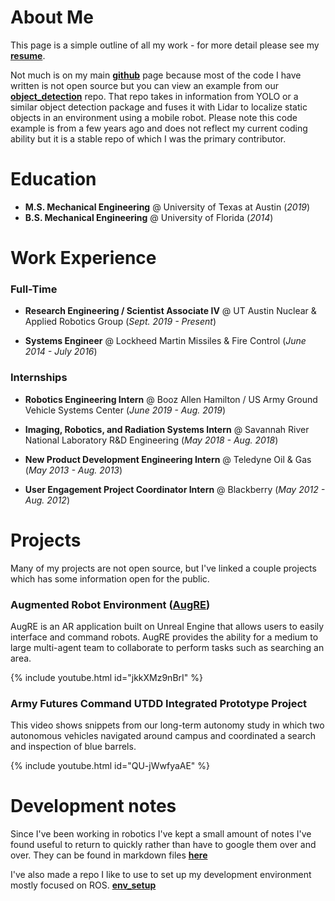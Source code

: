 # About Me

This page is a simple outline of all my work - for more detail please see my **[resume](/assets/files/resume.pdf)**.

Not much is on my main **[github](https://github.com/chriswsuarez)** page because most of the code I have written is not open source but you can view an example from our **[object_detection](https://github.com/UTNuclearRobotics/object_detection/tree/main)** repo.  That repo takes in information from YOLO or a similar object detection package and fuses it with Lidar to localize static objects in an environment using a mobile robot.  Please note this code example is from a few years ago and does not reflect my current coding ability but it is a stable repo of which I was the primary contributor.

# Education
- **M.S. Mechanical Engineering** @ University of Texas at Austin (_2019_)
- **B.S. Mechanical Engineering** @ University of Florida (_2014_)

# Work Experience
### Full-Time

- **Research Engineering / Scientist Associate IV** @ UT Austin Nuclear & Applied Robotics Group (_Sept. 2019 - Present_)

- **Systems Engineer** @  Lockheed Martin Missiles & Fire Control (_June 2014 - July 2016_)

### Internships
- **Robotics Engineering Intern** @ Booz Allen Hamilton / US Army Ground Vehicle Systems Center (_June 2019 - Aug. 2019_)

- **Imaging, Robotics, and Radiation Systems Intern** @ Savannah River National Laboratory R&D Engineering (_May 2018 - Aug. 2018_)

- **New Product Development Engineering Intern** @ Teledyne Oil & Gas (_May 2013 - Aug. 2013_)

- **User Engagement Project Coordinator Intern** @ Blackberry (_May 2012 - Aug. 2012_)

# Projects

Many of my projects are not open source, but I've linked a couple projects which has some information open for the public.

### **Augmented Robot Environment ([AugRE](https://utnuclearroboticspublic.github.io/Augmented-Robot-Environment/))**

AugRE is an AR application built on Unreal Engine that allows users to easily interface and command robots.  AugRE provides the ability for a medium to large multi-agent team to collaborate to perform tasks such as searching an area.

{% include youtube.html id="jkkXMz9nBrI" %}


### **Army Futures Command UTDD Integrated Prototype Project**

This video shows snippets from our long-term autonomy study in which two autonomous vehicles navigated around campus and coordinated a search and inspection of blue barrels.

{% include youtube.html id="QU-jWwfyaAE" %}


# Development notes

Since I've been working in robotics I've kept a small amount of notes I've found useful to return to quickly rather than have to google them over and over.  They can be found in markdown files **[here](/assets/pages/how_to/README.md)**

I've also made a repo I like to use to set up my development environment mostly focused on ROS. **[env_setup](https://github.com/chriswsuarez/env_setup)**